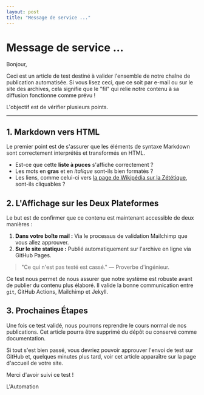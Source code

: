 ```yaml
---
layout: post
title: "Message de service ..."
---
```


# Message de service ...

Bonjour,

Ceci est un article de test destiné à valider l'ensemble de notre chaîne de publication automatisée. Si vous lisez ceci, que ce soit par e-mail ou sur le site des archives, cela signifie que le "fil" qui relie notre contenu à sa diffusion fonctionne comme prévu !

L'objectif est de vérifier plusieurs points.

---

## 1. Markdown vers HTML

Le premier point est de s'assurer que les éléments de syntaxe Markdown sont correctement interprétés et transformés en HTML.

* Est-ce que cette **liste à puces** s'affiche correctement ?
* Les mots en **gras** et en *italique* sont-ils bien formatés ?
* Les liens, comme celui-ci vers [la page de Wikipédia sur la Zététique](https://fr.wikipedia.org/wiki/Z%C3%A9t%C3%A9tique), sont-ils cliquables ?

## 2. L'Affichage sur les Deux Plateformes

Le but est de confirmer que ce contenu est maintenant accessible de deux manières :
1.  **Dans votre boîte mail :** Via le processus de validation Mailchimp que vous allez approuver.
2.  **Sur le site statique :** Publié automatiquement sur l'archive en ligne via GitHub Pages.

> "Ce qui n'est pas testé est cassé."
> — Proverbe d'ingénieur.

Ce test nous permet de nous assurer que notre système est robuste avant de publier du contenu plus élaboré. Il valide la bonne communication entre `git`, GitHub Actions, Mailchimp et Jekyll.

## 3. Prochaines Étapes

Une fois ce test validé, nous pourrons reprendre le cours normal de nos publications. Cet article pourra être supprimé du dépôt ou conservé comme documentation.

Si tout s'est bien passé, vous devriez pouvoir approuver l'envoi de test sur GitHub et, quelques minutes plus tard, voir cet article apparaître sur la page d'accueil de votre site.

Merci d'avoir suivi ce test !

L'Automation
